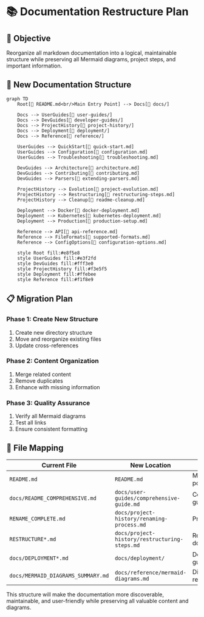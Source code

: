 # 📚 Documentation Restructure Plan

## 🎯 Objective
Reorganize all markdown documentation into a logical, maintainable structure while preserving all Mermaid diagrams, project steps, and important information.

## 📁 New Documentation Structure

```mermaid
graph TD
    Root[📄 README.md<br/>Main Entry Point] --> Docs[📁 docs/]
    
    Docs --> UserGuides[📁 user-guides/]
    Docs --> DevGuides[📁 developer-guides/]
    Docs --> ProjectHistory[📁 project-history/]
    Docs --> Deployment[📁 deployment/]
    Docs --> Reference[📁 reference/]
    
    UserGuides --> QuickStart[📄 quick-start.md]
    UserGuides --> Configuration[📄 configuration.md]
    UserGuides --> Troubleshooting[📄 troubleshooting.md]
    
    DevGuides --> Architecture[📄 architecture.md]
    DevGuides --> Contributing[📄 contributing.md]
    DevGuides --> Parsers[📄 extending-parsers.md]
    
    ProjectHistory --> Evolution[📄 project-evolution.md]
    ProjectHistory --> Restructuring[📄 restructuring-steps.md]
    ProjectHistory --> Cleanup[📄 readme-cleanup.md]
    
    Deployment --> Docker[📄 docker-deployment.md]
    Deployment --> Kubernetes[📄 kubernetes-deployment.md]
    Deployment --> Production[📄 production-setup.md]
    
    Reference --> API[📄 api-reference.md]
    Reference --> FileFormats[📄 supported-formats.md]
    Reference --> ConfigOptions[📄 configuration-options.md]
    
    style Root fill:#e8f5e8
    style UserGuides fill:#e3f2fd
    style DevGuides fill:#fff3e0
    style ProjectHistory fill:#f3e5f5
    style Deployment fill:#ffebee
    style Reference fill:#f1f8e9
```

## 📋 Migration Plan

### Phase 1: Create New Structure
1. Create new directory structure
2. Move and reorganize existing files
3. Update cross-references

### Phase 2: Content Organization
1. Merge related content
2. Remove duplicates
3. Enhance with missing information

### Phase 3: Quality Assurance
1. Verify all Mermaid diagrams
2. Test all links
3. Ensure consistent formatting

## 🔄 File Mapping

| Current File | New Location | Purpose |
|-------------|--------------|---------|
| `README.md` | `README.md` | Main entry point |
| `docs/README_COMPREHENSIVE.md` | `docs/user-guides/comprehensive-guide.md` | Complete user guide |
| `RENAME_COMPLETE.md` | `docs/project-history/renaming-process.md` | Project history |
| `RESTRUCTURE*.md` | `docs/project-history/restructuring-steps.md` | Restructuring documentation |
| `docs/DEPLOYMENT*.md` | `docs/deployment/` | Deployment guides |
| `docs/MERMAID_DIAGRAMS_SUMMARY.md` | `docs/reference/mermaid-diagrams.md` | Diagram reference |

This structure will make the documentation more discoverable, maintainable, and user-friendly while preserving all valuable content and diagrams.
